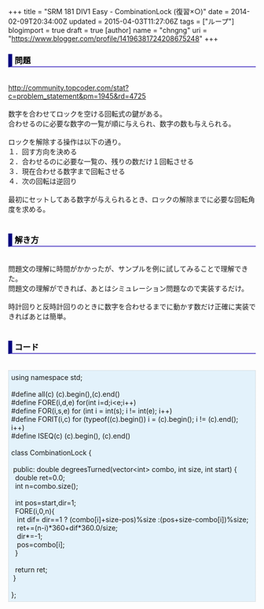 +++
title = "SRM 181 DIV1 Easy - CombinationLock (復習×○)"
date = 2014-02-09T20:34:00Z
updated = 2015-04-03T11:27:06Z
tags = ["ループ"]
blogimport = true
draft = true
[author]
	name = "chngng"
	uri = "https://www.blogger.com/profile/14196381724208675248"
+++

<div dir="ltr" style="text-align: left;" trbidi="on"><h3 style="border-bottom: 2px solid slateblue; border-left: 8px solid navy; color: black; padding: 0px 0px 1px 5px;">問題 </h3><br /><a href="http://community.topcoder.com/stat?c=problem_statement&amp;pm=1945&amp;rd=4725" target="_blank">http://community.topcoder.com/stat?c=problem_statement&amp;pm=1945&amp;rd=4725</a><br /><br />数字を合わせてロックを空ける回転式の鍵がある。<br />合わせるのに必要な数字の一覧が順に与えられ、数字の数も与えられる。<br /><br />ロックを解除する操作は以下の通り。<br />１．回す方向を決める<br />２．合わせるのに必要な一覧の、残りの数だけ１回転させる<br />３．現在合わせる数字まで回転させる<br />４．次の回転は逆回り<br /><br />最初にセットしてある数字が与えられるとき、ロックの解除までに必要な回転角度を求める。<br /><br /><h3 style="border-bottom: 2px solid slateblue; border-left: 8px solid navy; color: black; padding: 0px 0px 1px 5px;">解き方 </h3><br />問題文の理解に時間がかかったが、サンプルを例に試してみることで理解できた。<br />問題文の理解ができれば、あとはシミュレーション問題なので実装するだけ。<br /><br />時計回りと反時計回りのときに数字を合わせるまでに動かす数だけ正確に実装できればあとは簡単。<br /><br /><h3 style="border-bottom: 2px solid slateblue; border-left: 8px solid navy; color: black; padding: 0px 0px 1px 5px;">コード </h3><br /><div style="background-color: #e3f2fb; border: 1px dotted #CCCCCC; padding: 5px;">using namespace std;<br /><br />#define all(c) (c).begin(),(c).end()<br />#define FORE(i,d,e) for(int i=d;i&lt;e;i++)<br />#define FOR(i,s,e) for (int i = int(s); i != int(e); i++)<br />#define FORIT(i,c) for (typeof((c).begin()) i = (c).begin(); i != (c).end(); i++)<br />#define ISEQ(c) (c).begin(), (c).end()<br /><br />class CombinationLock {<br /><br /><span class="Apple-tab-span" style="white-space: pre;"> </span>public: double degreesTurned(vector&lt;int&gt; combo, int size, int start) {<br /><span class="Apple-tab-span" style="white-space: pre;">  </span>double ret=0.0;<br /><span class="Apple-tab-span" style="white-space: pre;">  </span>int n=combo.size();<br /><br /><span class="Apple-tab-span" style="white-space: pre;">  </span>int pos=start,dir=1;<br /><span class="Apple-tab-span" style="white-space: pre;">  </span>FORE(i,0,n){<br /><span class="Apple-tab-span" style="white-space: pre;">   </span>int dif= dir==1 ? (combo[i]+size-pos)%size :(pos+size-combo[i])%size;<br /><span class="Apple-tab-span" style="white-space: pre;">   </span>ret+=(n-i)*360+dif*360.0/size;<br /><span class="Apple-tab-span" style="white-space: pre;">   </span>dir*=-1;<br /><span class="Apple-tab-span" style="white-space: pre;">   </span>pos=combo[i];<br /><span class="Apple-tab-span" style="white-space: pre;">  </span>}<br /><br /><span class="Apple-tab-span" style="white-space: pre;">  </span>return ret;<br /><span class="Apple-tab-span" style="white-space: pre;"> </span>}<br /><br />};</div></div>
